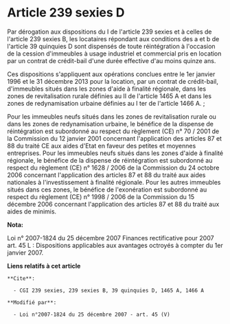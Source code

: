 # Article 239 sexies D

Par dérogation aux dispositions du I de l'article 239 sexies et à celles de l'article 239 sexies B, les locataires répondant
aux conditions des a et b de l'article 39 quinquies D sont dispensés de toute réintégration à l'occasion de la cession
d'immeubles à usage industriel et commercial pris en location par un contrat de crédit-bail d'une durée effective d'au moins
quinze ans.

Ces dispositions s'appliquent aux opérations conclues entre le 1er janvier 1996 et le 31 décembre 2013 pour la location, par
un contrat de crédit-bail, d'immeubles situés dans les zones d'aide à finalité régionale, dans les zones de revitalisation
rurale définies au II de l'article 1465 A et dans les zones de redynamisation urbaine définies au I ter de l'article 1466
A. ;

Pour les immeubles neufs situés dans les zones de revitalisation rurale ou dans les zones de redynamisation urbaine, le
bénéfice de la dispense de réintégration est subordonné au respect du règlement (CE) n° 70 / 2001 de la Commission du 12
janvier 2001 concernant l'application des articles 87 et 88 du traité CE aux aides d'Etat en faveur des petites et moyennes
entreprises. Pour les immeubles neufs situés dans les zones d'aide à finalité régionale, le bénéfice de la dispense de
réintégration est subordonné au respect du règlement (CE) n° 1628 / 2006 de la Commission du 24 octobre 2006 concernant
l'application des articles 87 et 88 du traité aux aides nationales à l'investissement à finalité régionale. Pour les autres
immeubles situés dans ces zones, le bénéfice de l'exonération est subordonné au respect du règlement (CE) n° 1998 / 2006 de
la Commission du 15 décembre 2006 concernant l'application des articles 87 et 88 du traité aux aides de minimis.

**Nota:**

Loi n° 2007-1824 du 25 décembre 2007 Finances rectificative pour 2007 art. 45 L : Dispositions applicables aux avantages
octroyés à compter du 1er janvier 2007.

**Liens relatifs à cet article**

	**Cite**:

	  - CGI 239 sexies, 239 sexies B, 39 quinquies D, 1465 A, 1466 A

	**Modifié par**:

	  - Loi n°2007-1824 du 25 décembre 2007 - art. 45 (V)
